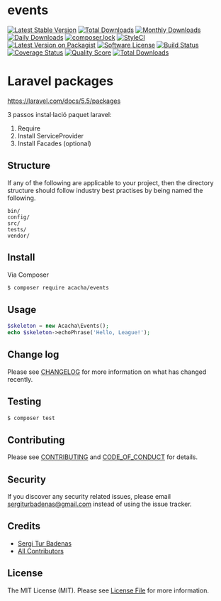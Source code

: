 # events

[![Latest Stable Version](https://poser.pugx.org/acacha/events/v/stable)](https://packagist.org/packages/acacha/events)
[![Total Downloads](https://poser.pugx.org/acacha/events/downloads)](https://packagist.org/packages/acacha/events)
[![Monthly Downloads](https://poser.pugx.org/acacha/events/d/monthly)](https://packagist.org/packages/acacha/events)
[![Daily Downloads](https://poser.pugx.org/acacha/events/d/daily)](https://packagist.org/packages/acacha/events)
[![composer.lock](https://poser.pugx.org/acacha/events/composerlock)](https://packagist.org/packages/acacha/events)
[![StyleCI](https://styleci.io/repos/107275975/shield?branch=master)](https://styleci.io/repos/107275975)
[![Latest Version on Packagist][ico-version]][link-packagist]
[![Software License][ico-license]](LICENSE.md)
[![Build Status][ico-travis]][link-travis]
[![Coverage Status][ico-scrutinizer]][link-scrutinizer]
[![Quality Score][ico-code-quality]][link-code-quality]
[![Total Downloads][ico-downloads]][link-downloads]

# Laravel packages

https://laravel.com/docs/5.5/packages

3 passos instal·lació paquet laravel:

1) Require
2) Install ServiceProvider
3) Install Facades (optional)

## Structure

If any of the following are applicable to your project, then the directory structure should follow industry best practises by being named the following.

```
bin/        
config/
src/
tests/
vendor/
```

## Install

Via Composer

``` bash
$ composer require acacha/events
```

## Usage

``` php
$skeleton = new Acacha\Events();
echo $skeleton->echoPhrase('Hello, League!');
```

## Change log

Please see [CHANGELOG](CHANGELOG.md) for more information on what has changed recently.

## Testing

``` bash
$ composer test
```

## Contributing

Please see [CONTRIBUTING](CONTRIBUTING.md) and [CODE_OF_CONDUCT](CODE_OF_CONDUCT.md) for details.

## Security

If you discover any security related issues, please email sergiturbadenas@gmail.com instead of using the issue tracker.

## Credits

- [Sergi Tur Badenas][link-author]
- [All Contributors][link-contributors]

## License

The MIT License (MIT). Please see [License File](LICENSE.md) for more information.

[ico-version]: https://img.shields.io/packagist/v/acacha/events.svg?style=flat-square
[ico-license]: https://img.shields.io/badge/license-MIT-brightgreen.svg?style=flat-square
[ico-travis]: https://img.shields.io/travis/acacha/events/master.svg?style=flat-square
[ico-scrutinizer]: https://img.shields.io/scrutinizer/coverage/g/acacha/events.svg?style=flat-square
[ico-code-quality]: https://img.shields.io/scrutinizer/g/acacha/events.svg?style=flat-square
[ico-downloads]: https://img.shields.io/packagist/dt/acacha/events.svg?style=flat-square

[link-packagist]: https://packagist.org/packages/acacha/events
[link-travis]: https://travis-ci.org/acacha/events
[link-scrutinizer]: https://scrutinizer-ci.com/g/acacha/events/code-structure
[link-code-quality]: https://scrutinizer-ci.com/g/acacha/events
[link-downloads]: https://packagist.org/packages/acacha/events
[link-author]: https://github.com/acacha
[link-contributors]: ../../contributors

